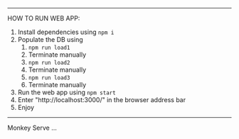 

-----------------------------------------------------------------------
HOW TO RUN WEB APP:
1. Install dependencies using `npm i`
2. Populate the DB using
    1. `npm run load1`
    2. Terminate manually
    3. `npm run load2`
    4. Terminate manually
    5. `npm run load3`
    6. Terminate manually
3. Run the web app using `npm start`
4. Enter "http://localhost:3000/" in the browser address bar
5. Enjoy

------------------------------------------------------------------

Monkey Serve ...